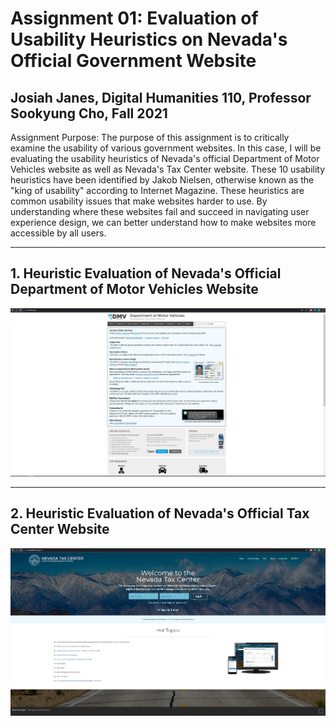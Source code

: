 # Assignment 01: Evaluation of Usability Heuristics on Nevada's Official Government Website

## Josiah Janes, Digital Humanities 110, Professor Sookyung Cho, Fall 2021

Assignment Purpose: The purpose of this assignment is to critically examine the usability of various government websites. In this case, I will be evaluating the usability heuristics of Nevada's official Department of Motor Vehicles website as well as Nevada's Tax Center website. These 10 usability heuristics have been identified by Jakob Nielsen, otherwise known as the "king of usability" according to Internet Magazine. These heuristics are common usability issues that make websites harder to use. By understanding where these websites fail and succeed in navigating user experience design, we can better understand how to make websites more accessible by all users.

---

## 1. Heuristic Evaluation of Nevada's Official Department of Motor Vehicles Website

![Screenshot of Nevada DMV Website](nevadadmv.png)

---

## 2. Heuristic Evaluation of Nevada's Official Tax Center Website
![Screenshot of Nevada Tax Center Website](nevadatax.jpg)
